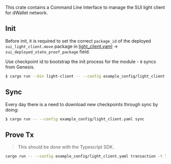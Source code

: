 This crate contains a Command Line Interface to manage the SUI light client for dWallet network.

## Init

Before init, it is required to set the correct `package_id` of the deployed `sui_light_client.move` package in
[light_client.yaml](example_config/light_client.yaml) -> `sui_deployed_state_proof_package` field.

Use checkpoint id to bootstrap the init process for the module - `0` syncs from Genesis.

```bash
$ cargo run --bin light-client -- --config example_config/light_client.yaml init --ckp-id 702225
```

## Sync

Every day there is a need to download new checkpoints through sync by doing:

```bash
$ cargo run -- --config example_config/light_client.yaml sync
```

## Prove Tx

> This should be done with the Typescript SDK.

```bash
cargo run -- --config example_config/light_client.yaml transaction -t 7DefdfmiEvb9de6LSKdD99xY7syZGJ3RzkP7XxHxcgc
```
